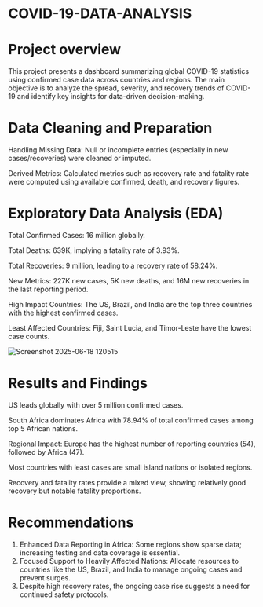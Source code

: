 # COVID-19-DATA-ANALYSIS

# Project overview
This project presents a dashboard summarizing global COVID-19 statistics using confirmed case data across countries and regions. The main objective is to analyze the spread, severity, and recovery trends of COVID-19 and identify key insights for data-driven decision-making.

# Data Cleaning and Preparation
Handling Missing Data: Null or incomplete entries (especially in new cases/recoveries) were cleaned or imputed.

Derived Metrics: Calculated metrics such as recovery rate and fatality rate were computed using available confirmed, death, and recovery figures.

# Exploratory Data Analysis (EDA)

Total Confirmed Cases: 16 million globally.

Total Deaths: 639K, implying a fatality rate of 3.93%.

Total Recoveries: 9 million, leading to a recovery rate of 58.24%.

New Metrics: 227K new cases, 5K new deaths, and 16M new recoveries in the last reporting period.

High Impact Countries: The US, Brazil, and India are the top three countries with the highest confirmed cases.

Least Affected Countries: Fiji, Saint Lucia, and Timor-Leste have the lowest case counts.



![Screenshot 2025-06-18 120515](https://github.com/user-attachments/assets/605a0405-89b4-460b-bfdc-f32755cfdb80)

# Results and Findings
US leads globally with over 5 million confirmed cases.

South Africa dominates Africa with 78.94% of total confirmed cases among top 5 African nations.

Regional Impact: Europe has the highest number of reporting countries (54), followed by Africa (47).

Most countries with least cases are small island nations or isolated regions.

Recovery and fatality rates provide a mixed view, showing relatively good recovery but notable fatality proportions.

# Recommendations
1. Enhanced Data Reporting in Africa: Some regions show sparse data; increasing testing and data coverage is essential.
2. Focused Support to Heavily Affected Nations: Allocate resources to countries like the US, Brazil, and India to manage ongoing cases and prevent surges.
3. Despite high recovery rates, the ongoing case rise suggests a need for continued safety protocols.

